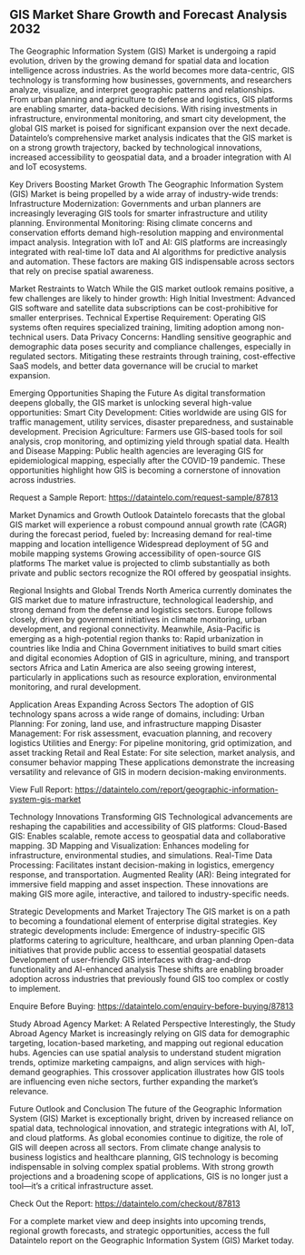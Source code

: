 ## GIS Market Share Growth and Forecast Analysis 2032

The Geographic Information System (GIS) Market is undergoing a rapid evolution, driven by the growing demand for spatial data and location intelligence across industries. As the world becomes more data-centric, GIS technology is transforming how businesses, governments, and researchers analyze, visualize, and interpret geographic patterns and relationships.
From urban planning and agriculture to defense and logistics, GIS platforms are enabling smarter, data-backed decisions. With rising investments in infrastructure, environmental monitoring, and smart city development, the global GIS market is poised for significant expansion over the next decade.
Dataintelo’s comprehensive market analysis indicates that the GIS market is on a strong growth trajectory, backed by technological innovations, increased accessibility to geospatial data, and a broader integration with AI and IoT ecosystems.

Key Drivers Boosting Market Growth
The Geographic Information System (GIS) Market is being propelled by a wide array of industry-wide trends:
Infrastructure Modernization: Governments and urban planners are increasingly leveraging GIS tools for smarter infrastructure and utility planning.
Environmental Monitoring: Rising climate concerns and conservation efforts demand high-resolution mapping and environmental impact analysis.
Integration with IoT and AI: GIS platforms are increasingly integrated with real-time IoT data and AI algorithms for predictive analysis and automation.
These factors are making GIS indispensable across sectors that rely on precise spatial awareness.

Market Restraints to Watch
While the GIS market outlook remains positive, a few challenges are likely to hinder growth:
High Initial Investment: Advanced GIS software and satellite data subscriptions can be cost-prohibitive for smaller enterprises.
Technical Expertise Requirement: Operating GIS systems often requires specialized training, limiting adoption among non-technical users.
Data Privacy Concerns: Handling sensitive geographic and demographic data poses security and compliance challenges, especially in regulated sectors.
Mitigating these restraints through training, cost-effective SaaS models, and better data governance will be crucial to market expansion.

Emerging Opportunities Shaping the Future
As digital transformation deepens globally, the GIS market is unlocking several high-value opportunities:
Smart City Development: Cities worldwide are using GIS for traffic management, utility services, disaster preparedness, and sustainable development.
Precision Agriculture: Farmers use GIS-based tools for soil analysis, crop monitoring, and optimizing yield through spatial data.
Health and Disease Mapping: Public health agencies are leveraging GIS for epidemiological mapping, especially after the COVID-19 pandemic.
These opportunities highlight how GIS is becoming a cornerstone of innovation across industries.

Request a Sample Report: https://dataintelo.com/request-sample/87813

Market Dynamics and Growth Outlook
Dataintelo forecasts that the global GIS market will experience a robust compound annual growth rate (CAGR) during the forecast period, fueled by:
Increasing demand for real-time mapping and location intelligence
Widespread deployment of 5G and mobile mapping systems
Growing accessibility of open-source GIS platforms
The market value is projected to climb substantially as both private and public sectors recognize the ROI offered by geospatial insights.

Regional Insights and Global Trends
North America currently dominates the GIS market due to mature infrastructure, technological leadership, and strong demand from the defense and logistics sectors. Europe follows closely, driven by government initiatives in climate monitoring, urban development, and regional connectivity.
Meanwhile, Asia-Pacific is emerging as a high-potential region thanks to:
Rapid urbanization in countries like India and China
Government initiatives to build smart cities and digital economies
Adoption of GIS in agriculture, mining, and transport sectors
Africa and Latin America are also seeing growing interest, particularly in applications such as resource exploration, environmental monitoring, and rural development.

Application Areas Expanding Across Sectors
The adoption of GIS technology spans across a wide range of domains, including:
Urban Planning: For zoning, land use, and infrastructure mapping
Disaster Management: For risk assessment, evacuation planning, and recovery logistics
Utilities and Energy: For pipeline monitoring, grid optimization, and asset tracking
Retail and Real Estate: For site selection, market analysis, and consumer behavior mapping
These applications demonstrate the increasing versatility and relevance of GIS in modern decision-making environments.

View Full Report: https://dataintelo.com/report/geographic-information-system-gis-market

Technology Innovations Transforming GIS
Technological advancements are reshaping the capabilities and accessibility of GIS platforms:
Cloud-Based GIS: Enables scalable, remote access to geospatial data and collaborative mapping.
3D Mapping and Visualization: Enhances modeling for infrastructure, environmental studies, and simulations.
Real-Time Data Processing: Facilitates instant decision-making in logistics, emergency response, and transportation.
Augmented Reality (AR): Being integrated for immersive field mapping and asset inspection.
These innovations are making GIS more agile, interactive, and tailored to industry-specific needs.

Strategic Developments and Market Trajectory
The GIS market is on a path to becoming a foundational element of enterprise digital strategies. Key strategic developments include:
Emergence of industry-specific GIS platforms catering to agriculture, healthcare, and urban planning
Open-data initiatives that provide public access to essential geospatial datasets
Development of user-friendly GIS interfaces with drag-and-drop functionality and AI-enhanced analysis
These shifts are enabling broader adoption across industries that previously found GIS too complex or costly to implement.

Enquire Before Buying: https://dataintelo.com/enquiry-before-buying/87813

Study Abroad Agency Market: A Related Perspective
Interestingly, the Study Abroad Agency Market is increasingly relying on GIS data for demographic targeting, location-based marketing, and mapping out regional education hubs. Agencies can use spatial analysis to understand student migration trends, optimize marketing campaigns, and align services with high-demand geographies.
This crossover application illustrates how GIS tools are influencing even niche sectors, further expanding the market’s relevance.

Future Outlook and Conclusion
The future of the Geographic Information System (GIS) Market is exceptionally bright, driven by increased reliance on spatial data, technological innovation, and strategic integrations with AI, IoT, and cloud platforms. As global economies continue to digitize, the role of GIS will deepen across all sectors.
From climate change analysis to business logistics and healthcare planning, GIS technology is becoming indispensable in solving complex spatial problems. With strong growth projections and a broadening scope of applications, GIS is no longer just a tool—it’s a critical infrastructure asset.

Check Out the Report: https://dataintelo.com/checkout/87813

For a complete market view and deep insights into upcoming trends, regional growth forecasts, and strategic opportunities, access the full Dataintelo report on the Geographic Information System (GIS) Market today.

